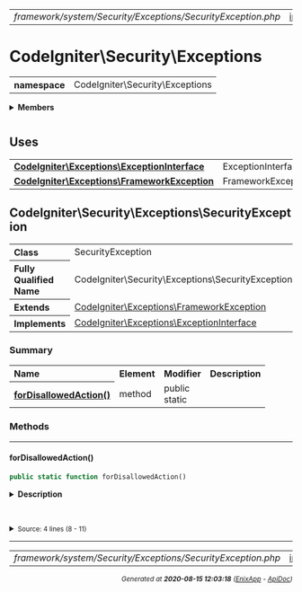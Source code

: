 


 



<table>
<tr>
<td style="width:100%"><em>framework/system/Security/Exceptions/SecurityException.php</em></td>
<td><a href="../../../../../../../api/index.md">index</a></td>
<td><a href="../../../../../../../api/vendor/codeigniter4/framework/system/Router/RouterInterface.md">prev</a></td>
<td><a href="../../../../../../../api/vendor/codeigniter4/framework/system/Security/Security.md">next</a></td>
</tr>
</table>







# CodeIgniter\Security\Exceptions 
<table style="text-align:left">
<tr><th>namespace</th><td>CodeIgniter\Security\Exceptions</td></tr>
</table>

 

<details>
<summary style="margin-bottom:12px;"><strong>Members</strong></summary>
<table>
<tr><td><a href="../../../../../../../api/vendor/codeigniter4/framework/system/Security/Exceptions/SecurityException.md">CodeIgniter\Security\Exceptions\SecurityException</a></td></tr>
</table>
</details>



 
 ## Uses

<table style="text-align:left;">
<tr>
<td>
<a href="../../../../../../../api/vendor/codeigniter4/framework/system/Exceptions/ExceptionInterface.md"><strong>CodeIgniter\Exceptions\ExceptionInterface</strong></a>
</td>
<td>ExceptionInterface</td>
</tr>
<tr>
<td>
<a href="../../../../../../../api/vendor/codeigniter4/framework/system/Exceptions/FrameworkException.md"><strong>CodeIgniter\Exceptions\FrameworkException</strong></a>
</td>
<td>FrameworkException</td>
</tr>
</table>



 
## CodeIgniter\Security\Exceptions\SecurityException

<table style="text-align:left">
<tr><th>Class</th><td>SecurityException</td></tr>
<tr><th>Fully Qualified Name</th><td>CodeIgniter\Security\Exceptions\SecurityException</td></tr>
<tr><th>Extends</th><td><a href="../../../../../../../api/vendor/codeigniter4/framework/system/Exceptions/FrameworkException.md">CodeIgniter\Exceptions\FrameworkException</a></td></tr>
<tr><th>Implements</th>
<td>
<a href="../../../../../../../api/vendor/codeigniter4/framework/system/Exceptions/ExceptionInterface.md">CodeIgniter\Exceptions\ExceptionInterface</a><br>
</td>
</tr>
</table>




### Summary


<table style="text-align:left;">
<tr>
<th>Name</th>
<th>Element</th>
<th>Modifier</th>
<th>Description</th>
</tr>


<tr>
<th><a href="#forDisallowedAction"><strong>forDisallowedAction</strong>()</a></th>
<td>method</td>
<td>
public<br>static

</td>
<td></td>
</tr>

</table>






### Methods


<hr>

#### forDisallowedAction()

```php
public static function forDisallowedAction()
```

<details>
<summary style="margin-bottom:12px;"><strong>Description</strong></summary>

*No description.*


</details>



<table style="text-align:left">
</table>










<details>
<summary><small>Source: 4 lines (8 - 11)</small></summary>

```php
public static function forDisallowedAction()
{
	return new static(lang('HTTP.disallowedAction'), 403);
}
```

</details>





 


 
  




<hr>

<table>
<tr>
<td style="width:100%"><em>framework/system/Security/Exceptions/SecurityException.php</em></td>
<td><a href="../../../../../../../api/index.md">index</a></td>
<td><a href="../../../../../../../api/vendor/codeigniter4/framework/system/Router/RouterInterface.md">prev</a></td>
<td><a href="../../../../../../../api/vendor/codeigniter4/framework/system/Security/Security.md">next</a></td>
<td><a href="#">top</a></td></tr>
</table>




<div style="text-align:right;">

<small>_Generated at **2020-08-15 12:03:18**_ *([EnixApp](https://github.com/enix-app) - [ApiDoc](https://github.com/enix-app/apidoc))*</small>
</div>